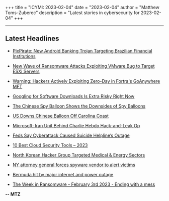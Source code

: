 +++
title = "ICYMI: 2023-02-04"
date = "2023-02-04"
author = "Matthew Toms-Zuberec"
description = "Latest stories in cybersecurity for 2023-02-04"
+++

---------------------------------------------------------------------------
## Latest Headlines
- [PixPirate: New Android Banking Trojan Targeting Brazilian Financial Institutions](https://thehackernews.com/2023/02/pixpirate-new-android-banking-trojan.html)

- [New Wave of Ransomware Attacks Exploiting VMware Bug to Target ESXi Servers](https://thehackernews.com/2023/02/new-wave-of-ransomware-attacks.html)

- [Warning: Hackers Actively Exploiting Zero-Day in Fortra's GoAnywhere MFT](https://thehackernews.com/2023/02/warning-hackers-actively-exploiting.html)

- [Googling for Software Downloads Is Extra Risky Right Now](https://www.wired.com/story/google-ads-malware-software-downloads-security-roundup/)

- [The Chinese Spy Balloon Shows the Downsides of Spy Balloons](https://www.wired.com/story/china-spy-balloon-2023/)

- [US Downs Chinese Balloon Off Carolina Coast](https://www.securityweek.com/us-downs-chinese-balloon-off-carolina-coast/)

- [Microsoft: Iran Unit Behind Charlie Hebdo Hack-and-Leak Op](https://www.securityweek.com/microsoft-iran-unit-behind-charlie-hebdo-hack-and-leak-p/)

- [Feds Say Cyberattack Caused Suicide Helpline’s Outage](https://www.securityweek.com/feds-say-cyberattack-caused-suicide-helplines-outage/)

- [10 Best Cloud Security Tools – 2023](https://cybersecuritynews.com/best-cloud-security-tools/)

- [North Korean Hacker Group Targeted Medical & Energy Sectors](https://cybersecuritynews.com/north-korean-hacker-group/)

- [NY attorney general forces spyware vendor to alert victims](https://www.bleepingcomputer.com/news/security/ny-attorney-general-forces-spyware-vendor-to-alert-victims/)

- [Bermuda hit by major internet and power outage](https://www.bleepingcomputer.com/news/technology/bermuda-hit-by-major-internet-and-power-outage/)

- [The Week in Ransomware - February 3rd 2023 - Ending with a mess](https://www.bleepingcomputer.com/news/security/the-week-in-ransomware-february-3rd-2023-ending-with-a-mess/)

**-- MTZ**